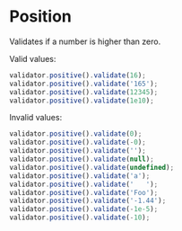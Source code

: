 # Position

Validates if a number is higher than zero.

Valid values:

```js
validator.positive().validate(16);
validator.positive().validate('165');
validator.positive().validate(12345);
validator.positive().validate(1e10);
```

Invalid values:

```js
validator.positive().validate(0);
validator.positive().validate(-0);
validator.positive().validate('');
validator.positive().validate(null);
validator.positive().validate(undefined);
validator.positive().validate('a');
validator.positive().validate('   ');
validator.positive().validate('Foo');
validator.positive().validate('-1.44');
validator.positive().validate(-1e-5);
validator.positive().validate(-10);
```
